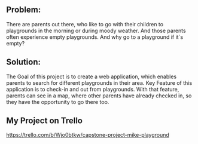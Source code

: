 ## Problem:

There are parents out there, who like to go with their children to playgrounds in the morning or during moody weather.
And those parents often experience empty playgrounds. And why go to a playground if it´s empty?

## Solution:

The Goal of this project is to create a web application, which enables parents to search for different playgrounds in their area.
Key Feature of this application is to check-in and out from playgrounds.
With that feature, parents can see in a map, where other parents have already checked in, so they have the opportunity to go there too.

## My Project on Trello

https://trello.com/b/Wjo0btkw/capstone-project-mike-playground
